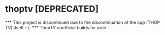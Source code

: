# thoptv [DEPRECATED]

*** This project is discontinued due to the discontinuation of the app (THOP TV) itself :-(. ***
ThopTV unofficial builds for arch
